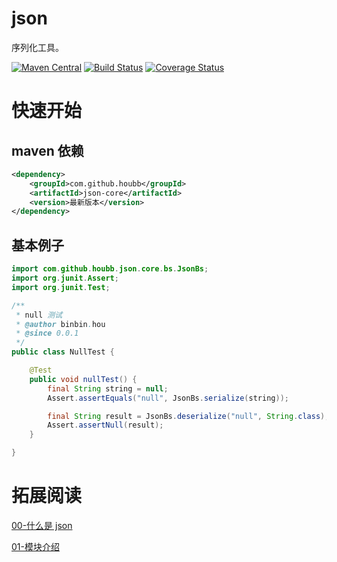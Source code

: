 # json

序列化工具。

[![Maven Central](https://maven-badges.herokuapp.com/maven-central/com.github.houbb/json/badge.svg)](http://mvnrepository.com/artifact/com.github.houbb/json)
[![Build Status](https://www.travis-ci.org/houbb/json.svg?branch=master)](https://www.travis-ci.org/houbb/json)
[![Coverage Status](https://coveralls.io/repos/github/houbb/json/badge.svg?branch=master)](https://coveralls.io/github/houbb/json?branch=master)

# 快速开始

## maven 依赖

```xml
<dependency>
    <groupId>com.github.houbb</groupId>
    <artifactId>json-core</artifactId>
    <version>最新版本</version>
</dependency>
```

## 基本例子

```java
import com.github.houbb.json.core.bs.JsonBs;
import org.junit.Assert;
import org.junit.Test;

/**
 * null 测试
 * @author binbin.hou
 * @since 0.0.1
 */
public class NullTest {

    @Test
    public void nullTest() {
        final String string = null;
        Assert.assertEquals("null", JsonBs.serialize(string));

        final String result = JsonBs.deserialize("null", String.class);
        Assert.assertNull(result);
    }

}
```

# 拓展阅读

[00-什么是 json](doc/user/00-what-is-json.md)

[01-模块介绍](doc/user/01-json-modules.md)

